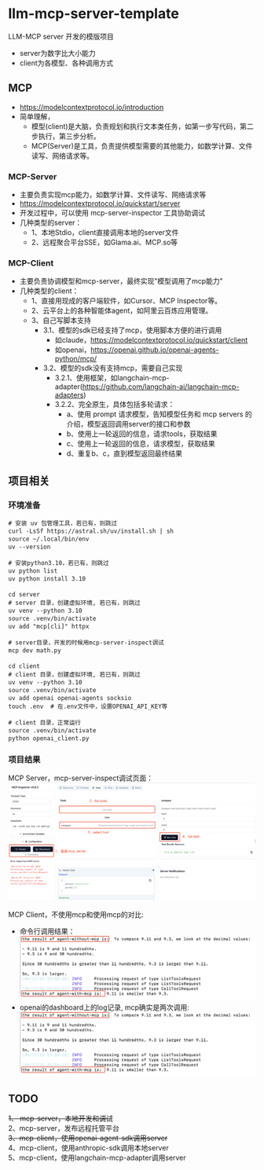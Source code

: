 # llm-mcp-server-template
LLM-MCP server 开发的模版项目
- server为数字比大小能力
- client为各模型、各种调用方式

## MCP
- https://modelcontextprotocol.io/introduction
- 简单理解，
    - 模型(client)是大脑，负责规划和执行文本类任务，如第一步写代码，第二步执行，第三步分析。
    - MCP(Server)是工具，负责提供模型需要的其他能力，如数学计算、文件读写、网络请求等。
 
 ### MCP-Server
 - 主要负责实现mcp能力，如数学计算、文件读写、网络请求等
 - https://modelcontextprotocol.io/quickstart/server
 - 开发过程中，可以使用 mcp-server-inspector 工具协助调试
 - 几种类型的server：
    - 1、本地Stdio，client直接调用本地的server文件
    - 2、远程聚合平台SSE，如Glama.ai、MCP.so等

 ### MCP-Client
- 主要负责协调模型和mcp-server，最终实现"模型调用了mcp能力"
- 几种类型的client：
    - 1、直接用现成的客户端软件，如Cursor、MCP Inspector等。
    - 2、云平台上的各种智能体agent，如阿里云百炼应用管理。
    - 3、自己写脚本支持
        - 3.1、模型的sdk已经支持了mcp，使用脚本方便的进行调用
            - 如claude，https://modelcontextprotocol.io/quickstart/client
            - 如openai，https://openai.github.io/openai-agents-python/mcp/
        - 3.2、模型的sdk没有支持mcp，需要自己实现
            - 3.2.1、使用框架，如langchain-mcp-adapter(https://github.com/langchain-ai/langchain-mcp-adapters)
            - 3.2.2、完全原生，具体包括多轮请求：
                - a、使用 prompt 请求模型，告知模型任务和 mcp servers 的介绍，模型返回调用server的接口和参数
                - b、使用上一轮返回的信息，请求tools，获取结果
                - c、使用上一轮返回的信息，请求模型，获取结果
                - d、重复b、c，直到模型返回最终结果

## 项目相关

### 环境准备
```
# 安装 uv 包管理工具，若已有，则跳过
curl -LsSf https://astral.sh/uv/install.sh | sh
source ~/.local/bin/env
uv --version

# 安装python3.10，若已有，则跳过
uv python list
uv python install 3.10

cd server
# server 目录，创建虚拟环境, 若已有，则跳过
uv venv --python 3.10
source .venv/bin/activate
uv add "mcp[cli]" httpx

# server目录，开发的时候用mcp-server-inspect调试
mcp dev math.py

cd client
# client 目录，创建虚拟环境, 若已有，则跳过
uv venv --python 3.10
source .venv/bin/activate
uv add openai openai-agents socksio
touch .env  # 在.env文件中，设置OPENAI_API_KEY等

# client 目录，正常运行
source .venv/bin/activate
python openai_client.py
```

### 项目结果
MCP Server，mcp-server-inspect调试页面：
![mcp-server-inspect](https://github.com/coderzzy/llm-mcp-server-template/blob/main/README_files/MCP_Inspector.jpg)

MCP Client，不使用mcp和使用mcp的对比:
- 命令行调用结果：
![openai_client_result1](https://github.com/coderzzy/llm-mcp-server-template/blob/main/README_files/openai_client_result1.jpg)
- openai的dashboard上的log记录, mcp确实是两次调用:
![openai_client_result2](https://github.com/coderzzy/llm-mcp-server-template/blob/main/README_files/openai_client_result1.jpg)

## TODO
~~1、 mcp-server，本地开发和调试~~  
2、mcp-server，发布远程托管平台  
~~3、mcp-client，使用openai-agent-sdk调用server~~  
4、mcp-client，使用anthropic-sdk调用本地server  
5、mcp-client，使用langchain-mcp-adapter调用server  